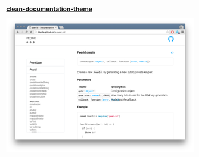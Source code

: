 ### [clean-documentation-theme](https://github.com/dignifiedquire/clean-documentation-theme)

![clean-documentation-theme preview](./previews/clean-documentation-theme.png?raw=true)
